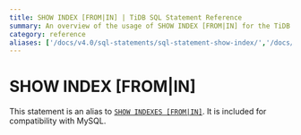 ```yaml
---
title: SHOW INDEX [FROM|IN] | TiDB SQL Statement Reference
summary: An overview of the usage of SHOW INDEX [FROM|IN] for the TiDB database.
category: reference
aliases: ['/docs/v4.0/sql-statements/sql-statement-show-index/','/docs/stable/reference/sql/statements/show-index/']
---
```


# SHOW INDEX [FROM|IN]

This statement is an alias to [`SHOW INDEXES [FROM|IN]`](/sql-statements/sql-statement-show-indexes.md). It is included for compatibility with MySQL.
